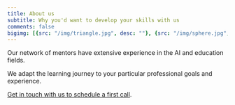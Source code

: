 ```yaml
---
title: About us
subtitle: Why you'd want to develop your skills with us
comments: false
bigimg: [{src: "/img/triangle.jpg", desc: ""}, {src: "/img/sphere.jpg", desc: ""}, {src: "/img/hexagon.jpg", desc: ""}]
---
```


Our network of mentors have extensive experience in the AI and education fields. 

We adapt the learning journey to your particular professional goals and experience. 

[Get in touch with us to schedule a first call](https://forms.gle/JYmF7f8FdKiRMe4q8). 